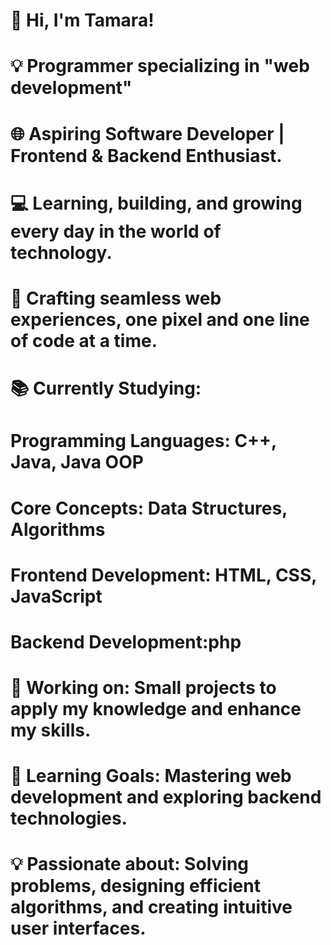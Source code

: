 # 👋 Hi, I'm Tamara!
# 💡 Programmer specializing in "web development"
#
# 🌐 Aspiring Software Developer | Frontend & Backend Enthusiast.
# 💻 Learning, building, and growing every day in the world of technology.
# 🌟 Crafting seamless web experiences, one pixel and one line of code at a time.

# 📚 Currently Studying:
# Programming Languages: C++, Java, Java OOP
# Core Concepts: Data Structures, Algorithms
# Frontend Development: HTML, CSS, JavaScript
# Backend Development:php
#
# 🔭 Working on: Small projects to apply my knowledge and enhance my skills.
# 🌱 Learning Goals: Mastering web development and exploring backend technologies.
# 💡 Passionate about: Solving problems, designing efficient algorithms, and creating intuitive user interfaces.









